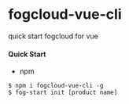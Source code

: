 # fogcloud-vue-cli
quick start fogcloud for vue

#### Quick Start
- npm
```
$ npm i fogcloud-vue-cli -g
$ fog-start init [product name]
```
